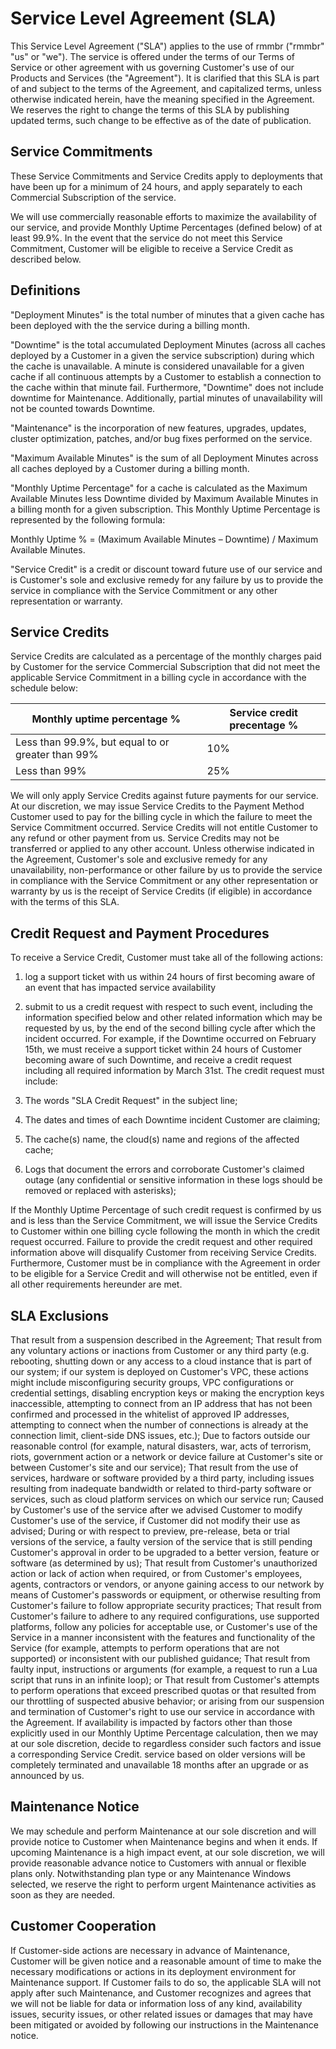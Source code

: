 # Service Level Agreement (SLA)

This Service Level Agreement ("SLA") applies to the use of rmmbr ("rmmbr" "us"
or "we"). The service is offered under the terms of our Terms of Service or
other agreement with us governing Customer's use of our Products and Services
(the "Agreement"). It is clarified that this SLA is part of and subject to the
terms of the Agreement, and capitalized terms, unless otherwise indicated
herein, have the meaning specified in the Agreement. We reserves the right to
change the terms of this SLA by publishing updated terms, such change to be
effective as of the date of publication.

## Service Commitments

These Service Commitments and Service Credits apply to deployments that have
been up for a minimum of 24 hours, and apply separately to each Commercial
Subscription of the service.

We will use commercially reasonable efforts to maximize the availability of our
service, and provide Monthly Uptime Percentages (defined below) of at least
99.9%. In the event that the service do not meet this Service Commitment,
Customer will be eligible to receive a Service Credit as described below.

## Definitions

"Deployment Minutes" is the total number of minutes that a given cache has been
deployed with the the service during a billing month.

"Downtime" is the total accumulated Deployment Minutes (across all caches
deployed by a Customer in a given the service subscription) during which the
cache is unavailable. A minute is considered unavailable for a given cache if
all continuous attempts by a Customer to establish a connection to the cache
within that minute fail. Furthermore, "Downtime" does not include downtime for
Maintenance. Additionally, partial minutes of unavailability will not be counted
towards Downtime.

"Maintenance" is the incorporation of new features, upgrades, updates, cluster
optimization, patches, and/or bug fixes performed on the service.

"Maximum Available Minutes" is the sum of all Deployment Minutes across all
caches deployed by a Customer during a billing month.

"Monthly Uptime Percentage" for a cache is calculated as the Maximum Available
Minutes less Downtime divided by Maximum Available Minutes in a billing month
for a given subscription. This Monthly Uptime Percentage is represented by the
following formula:

Monthly Uptime % = (Maximum Available Minutes – Downtime) / Maximum Available
Minutes.

"Service Credit" is a credit or discount toward future use of our service and is
Customer's sole and exclusive remedy for any failure by us to provide the
service in compliance with the Service Commitment or any other representation or
warranty.

## Service Credits

Service Credits are calculated as a percentage of the monthly charges paid by
Customer for the service Commercial Subscription that did not meet the
applicable Service Commitment in a billing cycle in accordance with the schedule
below:

| Monthly uptime percentage %                       | Service credit precentage % |
| ------------------------------------------------- | --------------------------- |
| Less than 99.9%, but equal to or greater than 99% | 10%                         |
| Less than 99%                                     | 25%                         |

We will only apply Service Credits against future payments for our service. At
our discretion, we may issue Service Credits to the Payment Method Customer used
to pay for the billing cycle in which the failure to meet the Service Commitment
occurred. Service Credits will not entitle Customer to any refund or other
payment from us. Service Credits may not be transferred or applied to any other
account. Unless otherwise indicated in the Agreement, Customer's sole and
exclusive remedy for any unavailability, non-performance or other failure by us
to provide the service in compliance with the Service Commitment or any other
representation or warranty by us is the receipt of Service Credits (if eligible)
in accordance with the terms of this SLA.

## Credit Request and Payment Procedures

To receive a Service Credit, Customer must take all of the following actions:

1. log a support ticket with us within 24 hours of first becoming aware of an
   event that has impacted service availability
1. submit to us a credit request with respect to such event, including the
   information specified below and other related information which may be
   requested by us, by the end of the second billing cycle after which the
   incident occurred. For example, if the Downtime occurred on February 15th, we
   must receive a support ticket within 24 hours of Customer becoming aware of
   such Downtime, and receive a credit request including all required
   information by March 31st. The credit request must include:

1. The words "SLA Credit Request" in the subject line;
1. The dates and times of each Downtime incident Customer are claiming;
1. The cache(s) name, the cloud(s) name and regions of the affected cache;
1. Logs that document the errors and corroborate Customer's claimed outage (any
   confidential or sensitive information in these logs should be removed or
   replaced with asterisks);

If the Monthly Uptime Percentage of such credit request is confirmed by us and
is less than the Service Commitment, we will issue the Service Credits to
Customer within one billing cycle following the month in which the credit
request occurred. Failure to provide the credit request and other required
information above will disqualify Customer from receiving Service Credits.
Furthermore, Customer must be in compliance with the Agreement in order to be
eligible for a Service Credit and will otherwise not be entitled, even if all
other requirements hereunder are met.

## SLA Exclusions

That result from a suspension described in the Agreement; That result from any
voluntary actions or inactions from Customer or any third party (e.g. rebooting,
shutting down or any access to a cloud instance that is part of our system; if
our system is deployed on Customer's VPC, these actions might include
misconfiguring security groups, VPC configurations or credential settings,
disabling encryption keys or making the encryption keys inaccessible, attempting
to connect from an IP address that has not been confirmed and processed in the
whitelist of approved IP addresses, attempting to connect when the number of
connections is already at the connection limit, client-side DNS issues, etc.);
Due to factors outside our reasonable control (for example, natural disasters,
war, acts of terrorism, riots, government action or a network or device failure
at Customer's site or between Customer's site and our service); That result from
the use of services, hardware or software provided by a third party, including
issues resulting from inadequate bandwidth or related to third-party software or
services, such as cloud platform services on which our service run; Caused by
Customer's use of the service after we advised Customer to modify Customer's use
of the service, if Customer did not modify their use as advised; During or with
respect to preview, pre-release, beta or trial versions of the service, a faulty
version of the service that is still pending Customer's approval in order to be
upgraded to a better version, feature or software (as determined by us); That
result from Customer's unauthorized action or lack of action when required, or
from Customer's employees, agents, contractors or vendors, or anyone gaining
access to our network by means of Customer's passwords or equipment, or
otherwise resulting from Customer's failure to follow appropriate security
practices; That result from Customer's failure to adhere to any required
configurations, use supported platforms, follow any policies for acceptable use,
or Customer's use of the Service in a manner inconsistent with the features and
functionality of the Service (for example, attempts to perform operations that
are not supported) or inconsistent with our published guidance; That result from
faulty input, instructions or arguments (for example, a request to run a Lua
script that runs in an infinite loop); or That result from Customer's attempts
to perform operations that exceed prescribed quotas or that resulted from our
throttling of suspected abusive behavior; or arising from our suspension and
termination of Customer's right to use our service in accordance with the
Agreement. If availability is impacted by factors other than those explicitly
used in our Monthly Uptime Percentage calculation, then we may at our sole
discretion, decide to regardless consider such factors and issue a corresponding
Service Credit. service based on older versions will be completely terminated
and unavailable 18 months after an upgrade or as announced by us.

## Maintenance Notice

We may schedule and perform Maintenance at our sole discretion and will provide
notice to Customer when Maintenance begins and when it ends. If upcoming
Maintenance is a high impact event, at our sole discretion, we will provide
reasonable advance notice to Customers with annual or flexible plans only.
Notwithstanding plan type or any Maintenance Windows selected, we reserve the
right to perform urgent Maintenance activities as soon as they are needed.

## Customer Cooperation

If Customer-side actions are necessary in advance of Maintenance, Customer will
be given notice and a reasonable amount of time to make the necessary
modifications or actions in its deployment environment for Maintenance support.
If Customer fails to do so, the applicable SLA will not apply after such
Maintenance, and Customer recognizes and agrees that we will not be liable for
data or information loss of any kind, availability issues, security issues, or
other related issues or damages that may have been mitigated or avoided by
following our instructions in the Maintenance notice.
